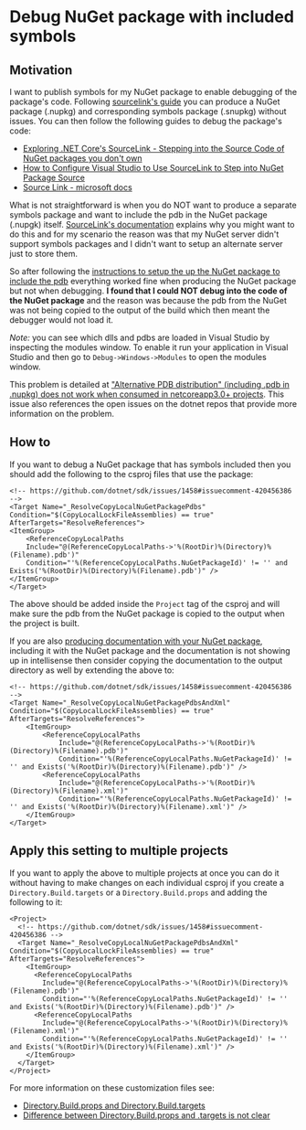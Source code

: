 ﻿# Debug NuGet package with included symbols

## Motivation

I want to publish symbols for my NuGet package to enable debugging of the package's code. Following [sourcelink's guide](https://github.com/dotnet/sourcelink) you can produce a NuGet package (.nupkg) and corresponding symbols package (.snupkg) without issues. You can then follow the following guides to debug the package's code:

- [Exploring .NET Core's SourceLink - Stepping into the Source Code of NuGet packages you don't own](https://www.hanselman.com/blog/exploring-net-cores-sourcelink-stepping-into-the-source-code-of-nuget-packages-you-dont-own)
- [How to Configure Visual Studio to Use SourceLink to Step into NuGet Package Source](https://aaronstannard.com/visual-studio-sourcelink-setup/)
- [Source Link - microsoft docs](https://docs.microsoft.com/en-us/dotnet/standard/library-guidance/sourcelink)

What is not straightforward is when you do NOT want to produce a separate symbols package and want to include the pdb in the NuGet package (.nupgk) itself. [SourceLink's documentation](https://github.com/dotnet/sourcelink#alternative-pdb-distribution) explains why you might want to do this and for my scenario the reason was that my NuGet server didn't support symbols packages and I didn't want to setup an alternate server just to store them.

So after following the [instructions to setup the up the NuGet package to include the pdb](https://github.com/dotnet/sourcelink#alternative-pdb-distribution) everything worked fine when producing the NuGet package but not when debugging. **I found that I could NOT debug into the code of the NuGet package** and the reason was because the pdb from the NuGet was not being copied to the output of the build which then meant the debugger would not load it.

*Note:* you can see which dlls and pdbs are loaded in Visual Studio by inspecting the modules window. To enable it run your application in Visual Studio and then go to `Debug->Windows->Modules` to open the modules window.

This problem is detailed at ["Alternative PDB distribution" (including .pdb in .nupkg) does not work when consumed in netcoreapp3.0+ projects](https://github.com/dotnet/sourcelink/issues/628). This issue also references the open issues on the dotnet repos that provide more information on the problem.

## How to

If you want to debug a NuGet package that has symbols included then you should add the following to the csproj files that use the package:

```
<!-- https://github.com/dotnet/sdk/issues/1458#issuecomment-420456386 -->
<Target Name="_ResolveCopyLocalNuGetPackagePdbs" Condition="$(CopyLocalLockFileAssemblies) == true" AfterTargets="ResolveReferences">
<ItemGroup>
    <ReferenceCopyLocalPaths
    Include="@(ReferenceCopyLocalPaths->'%(RootDir)%(Directory)%(Filename).pdb')"
    Condition="'%(ReferenceCopyLocalPaths.NuGetPackageId)' != '' and Exists('%(RootDir)%(Directory)%(Filename).pdb')" />
</ItemGroup>
</Target>
```

The above should be added inside the `Project` tag of the csproj and will make sure the pdb from the NuGet package is copied to the output when the project is built.

If you are also [producing documentation with your NuGet package](https://docs.microsoft.com/en-us/dotnet/csharp/codedoc), including it with the NuGet package and the documentation is not showing up in intellisense then consider copying the documentation to the output directory as well by extending the above to:

```
<!-- https://github.com/dotnet/sdk/issues/1458#issuecomment-420456386 -->
<Target Name="_ResolveCopyLocalNuGetPackagePdbsAndXml" Condition="$(CopyLocalLockFileAssemblies) == true" AfterTargets="ResolveReferences">
    <ItemGroup>
        <ReferenceCopyLocalPaths
            Include="@(ReferenceCopyLocalPaths->'%(RootDir)%(Directory)%(Filename).pdb')"
            Condition="'%(ReferenceCopyLocalPaths.NuGetPackageId)' != '' and Exists('%(RootDir)%(Directory)%(Filename).pdb')" />
        <ReferenceCopyLocalPaths
            Include="@(ReferenceCopyLocalPaths->'%(RootDir)%(Directory)%(Filename).xml')"
            Condition="'%(ReferenceCopyLocalPaths.NuGetPackageId)' != '' and Exists('%(RootDir)%(Directory)%(Filename).xml')" />
    </ItemGroup>
</Target>
```

## Apply this setting to multiple projects

If you want to apply the above to multiple projects at once you can do it without having to make changes on each individual csproj if you create a `Directory.Build.targets` or a `Directory.Build.props` and adding the following to it:

```
<Project>
  <!-- https://github.com/dotnet/sdk/issues/1458#issuecomment-420456386 -->
  <Target Name="_ResolveCopyLocalNuGetPackagePdbsAndXml" Condition="$(CopyLocalLockFileAssemblies) == true" AfterTargets="ResolveReferences">
    <ItemGroup>
      <ReferenceCopyLocalPaths
        Include="@(ReferenceCopyLocalPaths->'%(RootDir)%(Directory)%(Filename).pdb')"
        Condition="'%(ReferenceCopyLocalPaths.NuGetPackageId)' != '' and Exists('%(RootDir)%(Directory)%(Filename).pdb')" />
      <ReferenceCopyLocalPaths
        Include="@(ReferenceCopyLocalPaths->'%(RootDir)%(Directory)%(Filename).xml')"
        Condition="'%(ReferenceCopyLocalPaths.NuGetPackageId)' != '' and Exists('%(RootDir)%(Directory)%(Filename).xml')" />
    </ItemGroup>
  </Target>
</Project>
```

For more information on these customization files see:

- [Directory.Build.props and Directory.Build.targets](https://docs.microsoft.com/en-us/visualstudio/msbuild/customize-your-build?view=vs-2019#directorybuildprops-and-directorybuildtargets)
- [Difference between Directory.Build.props and .targets is not clear](https://github.com/MicrosoftDocs/visualstudio-docs/issues/2774#issuecomment-489685855)
